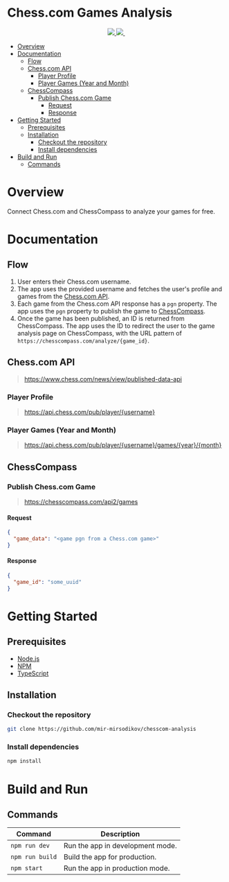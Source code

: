 <h1>Chess.com Games Analysis</h1>

<div align="center">
  <a aria-label="Framework" href="https://nextjs.org/" target="_blank">
    <img src="https://img.shields.io/badge/MADE%20WITH%20NEXT-000.svg?style=for-the-badge&logo=Next.js&labelColor=000" />
  </a>
  <a aria-label="Platform" href="https://chesscom-analysis.vercel.app/" target="_blank">
    <img src="https://img.shields.io/badge/HOSTED%20ON%20VERCEL-000.svg?style=for-the-badge&logo=Vercel&labelColor=000" />
  </a>
  <a aria-label="License" href="https://github.com/mir-mirsodikov/chesscom-analysis/blob/main/LICENSE">
    <img alt="" src="https://img.shields.io/npm/l/next.svg?style=for-the-badge&labelColor=000000">
  </a>
</div>

- [Overview](#overview)
- [Documentation](#documentation)
  - [Flow](#flow)
  - [Chess.com API](#chesscom-api)
    - [Player Profile](#player-profile)
    - [Player Games (Year and Month)](#player-games-year-and-month)
  - [ChessCompass](#chesscompass)
    - [Publish Chess.com Game](#publish-chesscom-game)
      - [Request](#request)
      - [Response](#response)
- [Getting Started](#getting-started)
  - [Prerequisites](#prerequisites)
  - [Installation](#installation)
    - [Checkout the repository](#checkout-the-repository)
    - [Install dependencies](#install-dependencies)
- [Build and Run](#build-and-run)
  - [Commands](#commands)


# Overview

Connect Chess.com and ChessCompass to analyze your games for free.

# Documentation

## Flow

1. User enters their Chess.com username.
2. The app uses the provided username and fetches the user's profile and games from the [Chess.com API](#chesscom-api).
3. Each game from the Chess.com API response has a `pgn` property. The app uses the `pgn` property to publish the game to [ChessCompass](#chesscompass).
4. Once the game has been published, an ID is returned from ChessCompass. The app uses the ID to redirect the user to the game analysis page on ChessCompass, with the URL pattern of `https://chesscompass.com/analyze/{game_id}`.

## Chess.com API

> https://www.chess.com/news/view/published-data-api

### Player Profile

> https://api.chess.com/pub/player/{username}

### Player Games (Year and Month)

> https://api.chess.com/pub/player/{username}/games/{year}/{month}

## ChessCompass

### Publish Chess.com Game

> https://chesscompass.com/api2/games

#### Request

```json
{
  "game_data": "<game pgn from a Chess.com game>"
}
```

#### Response
```json
{
  "game_id": "some_uuid"
}
```


# Getting Started

## Prerequisites

- [Node.js](https://nodejs.org/en/)
- [NPM](https://www.npmjs.com/)
- [TypeScript](https://www.typescriptlang.org/)

## Installation

### Checkout the repository

```bash
git clone https://github.com/mir-mirsodikov/chesscom-analysis
```

### Install dependencies

```bash
npm install
```

# Build and Run

## Commands

| Command         | Description                      |
| --------------- | -------------------------------- |
| `npm run dev`   | Run the app in development mode. |
| `npm run build` | Build the app for production.    |
| `npm start`     | Run the app in production mode.  |

